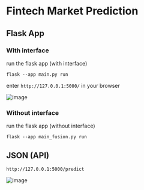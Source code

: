 # Fintech Market Prediction

## Flask App

### With interface
run the flask app (with interface)
```
flask --app main.py run
```

enter `http://127.0.0.1:5000/` in your browser 

![image](https://github.com/user-attachments/assets/0e9e3409-df14-44f0-bc4f-87b01c872c72)

### Without interface

run the flask app (without interface)
```
flask --app main_fusion.py run
```

## JSON (API)

`http://127.0.0.1:5000/predict`

![image](https://github.com/user-attachments/assets/0c54b744-a78d-490f-b18e-a42ad30b45d0)
